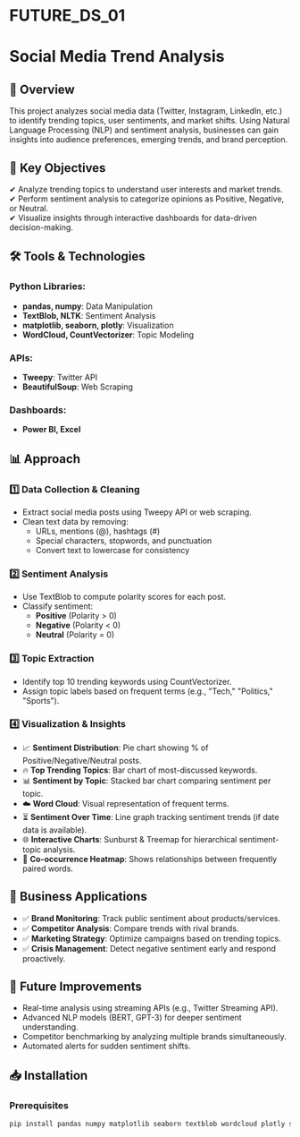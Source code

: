 # FUTURE_DS_01
# Social Media Trend Analysis

## 📌 Overview
This project analyzes social media data (Twitter, Instagram, LinkedIn, etc.) to identify trending topics, user sentiments, and market shifts. Using Natural Language Processing (NLP) and sentiment analysis, businesses can gain insights into audience preferences, emerging trends, and brand perception.

## 🎯 Key Objectives
✔ Analyze trending topics to understand user interests and market trends.  
✔ Perform sentiment analysis to categorize opinions as Positive, Negative, or Neutral.  
✔ Visualize insights through interactive dashboards for data-driven decision-making.

## 🛠 Tools & Technologies
### Python Libraries:
- **pandas, numpy**: Data Manipulation
- **TextBlob, NLTK**: Sentiment Analysis
- **matplotlib, seaborn, plotly**: Visualization
- **WordCloud, CountVectorizer**: Topic Modeling

### APIs:
- **Tweepy**: Twitter API
- **BeautifulSoup**: Web Scraping

### Dashboards:
- **Power BI, Excel**

## 📊 Approach
### 1️⃣ Data Collection & Cleaning
- Extract social media posts using Tweepy API or web scraping.
- Clean text data by removing:
  - URLs, mentions (@), hashtags (#)
  - Special characters, stopwords, and punctuation
  - Convert text to lowercase for consistency

### 2️⃣ Sentiment Analysis
- Use TextBlob to compute polarity scores for each post.
- Classify sentiment:
  - **Positive** (Polarity > 0)
  - **Negative** (Polarity < 0)
  - **Neutral** (Polarity = 0)

### 3️⃣ Topic Extraction
- Identify top 10 trending keywords using CountVectorizer.
- Assign topic labels based on frequent terms (e.g., "Tech," "Politics," "Sports").

### 4️⃣ Visualization & Insights
- 📈 **Sentiment Distribution**: Pie chart showing % of Positive/Negative/Neutral posts.
- 🔥 **Top Trending Topics**: Bar chart of most-discussed keywords.
- 📊 **Sentiment by Topic**: Stacked bar chart comparing sentiment per topic.
- ☁️ **Word Cloud**: Visual representation of frequent terms.
- ⏳ **Sentiment Over Time**: Line graph tracking sentiment trends (if date data is available).
- 🌐 **Interactive Charts**: Sunburst & Treemap for hierarchical sentiment-topic analysis.
- 🧩 **Co-occurrence Heatmap**: Shows relationships between frequently paired words.

## 🚀 Business Applications
- ✅ **Brand Monitoring**: Track public sentiment about products/services.
- ✅ **Competitor Analysis**: Compare trends with rival brands.
- ✅ **Marketing Strategy**: Optimize campaigns based on trending topics.
- ✅ **Crisis Management**: Detect negative sentiment early and respond proactively.

## 🔮 Future Improvements
- Real-time analysis using streaming APIs (e.g., Twitter Streaming API).
- Advanced NLP models (BERT, GPT-3) for deeper sentiment understanding.
- Competitor benchmarking by analyzing multiple brands simultaneously.
- Automated alerts for sudden sentiment shifts.

## 📥 Installation

### Prerequisites
```bash
pip install pandas numpy matplotlib seaborn textblob wordcloud plotly scikit-learn tweepy nltk
```


